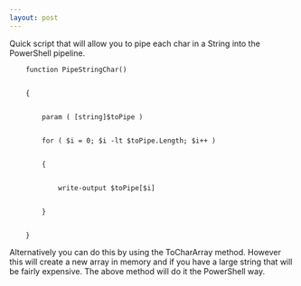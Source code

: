 ```yaml
---
layout: post
---
```

Quick script that will allow you to pipe each char in a String into the
PowerShell pipeline.

    
    
        function PipeStringChar()


        {


            param ( [string]$toPipe )


            for ( $i = 0; $i -lt $toPipe.Length; $i++ )


            {


                write-output $toPipe[$i]


            }


        }


    

Alternatively you can do this by using the ToCharArray method.  However this
will create a new array in memory and if you have a large string that will be
fairly expensive.  The above method will do it the PowerShell way.

